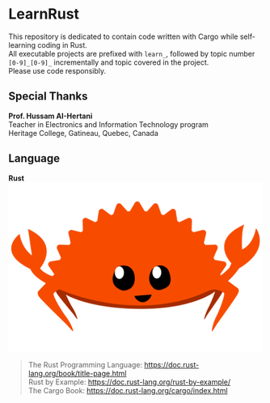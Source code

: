 # LearnRust
This repository is dedicated to contain code written with Cargo while self-learning coding in Rust.  
All executable projects are prefixed with `learn_`, followed by topic number `[0-9]_[0-9]_` incrementally and topic covered in the project.  
Please use code responsibly.

## Special Thanks
**Prof. Hussam AI-Hertani**  
Teacher in Electronics and Information Technology program  
Heritage College, Gatineau, Quebec, Canada  

## Language
**Rust**  
![An image for Rust](./rust.png "Red Rust Crab")
> The Rust Programming Language: https://doc.rust-lang.org/book/title-page.html  
> Rust by Example: https://doc.rust-lang.org/rust-by-example/  
> The Cargo Book: https://doc.rust-lang.org/cargo/index.html
